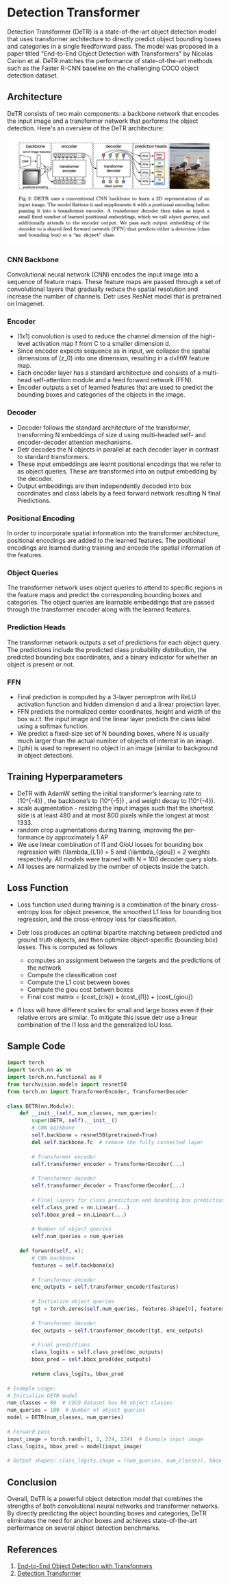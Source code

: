 


# Detection Transformer 

Detection Transformer (DeTR) is a state-of-the-art object detection model that uses transformer architecture to directly predict object bounding boxes and categories in a single feedforward pass. The model was proposed in a paper titled "End-to-End Object Detection with Transformers" by Nicolas Carion et al. DeTR matches the performance of state-of-the-art methods  such as the Faster R-CNN baseline on the challenging COCO object detection dataset. 

## Architecture 

DeTR consists of two main components: a backbone network that encodes the input image and a transformer network that performs the object detection. Here's an overview of the DeTR architecture:

![Detection Transformer Architecture](../../img/detr.png)

###  CNN Backbone 

Convolutional neural network (CNN) encodes the input image into a sequence of feature maps. These feature maps are passed through a set of convolutional layers that gradually reduce the spatial resolution and increase the number of channels. Detr uses ResNet model that is pretrained on Imagenet. 


### Encoder 

- \(1x1\) convolution is used to reduce the channel dimension of the high-level activation map f from C to a smaller dimension d.
- Since encoder expects sequence as in input, we collapse the spatial dimensions of \(z_0\) into one dimension, resulting in a d×HW feature map. 
- Each encoder layer has a standard architecture and consists of a multi-head self-attention module and a feed forward network (FFN). 
- Encoder outputs a set of learned features that are used to predict the bounding boxes and categories of the objects in the image.


### Decoder 

- Decoder follows the standard architecture of the transformer, transforming N embeddings of size d using multi-headed self- and encoder-decoder attention mechanisms.
- Detr decodes the N objects in parallel at each decoder layer in contrast to standard transformers. 
- These input embeddings are learnt positional encodings that we refer to as object queries. These are transformed into an output embedding by the decoder.
- Output embeddings are then independently decoded into box coordinates and class labels by a feed forward network resulting N final Predictions. 

### Positional Encoding 
In order to incorporate spatial information into the transformer architecture, positional encodings are added to the learned features. The positional encodings are learned during training and encode the spatial information of the features.

### Object Queries 

The transformer network uses object queries to attend to specific regions in the feature maps and predict the corresponding bounding boxes and categories. The object queries are learnable embeddings that are passed through the transformer encoder along with the learned features.


### Prediction Heads

The transformer network outputs a set of predictions for each object query. The predictions include the predicted class probability distribution, the predicted bounding box coordinates, and a binary indicator for whether an object is present or not.

### FFN 

- Final prediction is computed by a 3-layer perceptron with ReLU activation function and hidden dimension d and a linear projection layer. 
- FFN predicts the normalized center coordinates, height and width of the box w.r.t. the input image and the linear layer predicts the class label using a softmax function. 
- We predict a fixed-size set of N bounding boxes, where N is usually much larger than the actual number of objects of interest in an image. 
- \(\phi\) is used to represent no object in an image (similar to background in object detection). 

## Training Hyperparameters

- DeTR with AdamW setting the initial transformer’s learning rate to \(10^{-4}\) , the backbone’s to \(10^{-5}\) , and weight decay to \(10^{-4}\).
- scale augmentation - resizing the input images such that the shortest side is at least 480 and at most 800 pixels while the longest at most 1333. 
- random crop augmentations during training, improving the per- formance by approximately 1 AP
- We use linear combination of l1 and GIoU losses for bounding box regression with \(\lambda_{L1}\) = 5 and \(\lambda_{giou}\) = 2 weights respectively. All models were trained with N = 100 decoder query slots. 
- All losses are normalized by the number of objects inside the batch. 


## Loss Function 

- Loss function used during training is a combination of the binary cross-entropy loss for object presence, the smoothed L1 loss for bounding box regression, and the cross-entropy loss for classification. 
- Detr loss produces an optimal bipartite matching between predicted and ground truth objects, and then optimize object-specific (bounding box) losses. This is computed as follows

	- computes an assignment between the targets and the predictions of the network
	- Compute the classification cost
	- Compute the L1 cost between boxes
	- Compute the giou cost betwen boxes
	- Final cost matrix =  \(cost_{cls}\) + \(cost_{l1}\) + \(cost_{giou}\)


- l1 loss will have different scales for small and large boxes even if their relative errors are similar. To mitigate this issue detr use a linear combination of the l1 loss and the generalized IoU loss. 


## Sample Code

``` py 
import torch
import torch.nn as nn
import torch.nn.functional as F
from torchvision.models import resnet50
from torch.nn import TransformerEncoder, TransformerDecoder

class DETR(nn.Module):
    def __init__(self, num_classes, num_queries):
        super(DETR, self).__init__()
        # CNN backbone
        self.backbone = resnet50(pretrained=True)
        del self.backbone.fc  # remove the fully connected layer
        
        # Transformer encoder
        self.transformer_encoder = TransformerEncoder(...)
        
        # Transformer decoder
        self.transformer_decoder = TransformerDecoder(...)
        
        # Final layers for class prediction and bounding box prediction
        self.class_pred = nn.Linear(...)
        self.bbox_pred = nn.Linear(...)
        
        # Number of object queries
        self.num_queries = num_queries
        
    def forward(self, x):
        # CNN backbone
        features = self.backbone(x)
        
        # Transformer encoder
        enc_outputs = self.transformer_encoder(features)
        
        # Initialize object queries
        tgt = torch.zeros(self.num_queries, features.shape[0], features.shape[1])
        
        # Transformer decoder
        dec_outputs = self.transformer_decoder(tgt, enc_outputs)
        
        # Final predictions
        class_logits = self.class_pred(dec_outputs)
        bbox_pred = self.bbox_pred(dec_outputs)
        
        return class_logits, bbox_pred

# Example usage:
# Initialize DETR model
num_classes = 80  # COCO dataset has 80 object classes
num_queries = 100  # Number of object queries
model = DETR(num_classes, num_queries)

# Forward pass
input_image = torch.randn(1, 3, 224, 224)  # Example input image
class_logits, bbox_pred = model(input_image)

# Output shapes: class_logits.shape = (num_queries, num_classes), bbox_pred.shape = (num_queries, 4)

```
## Conclusion 

Overall, DeTR is a powerful object detection model that combines the strengths of both convolutional neural networks and transformer networks. By directly predicting the object bounding boxes and categories, DeTR eliminates the need for anchor boxes and achieves state-of-the-art performance on several object detection benchmarks.


## References

1. [End-to-End Object Detection with Transformers](https://arxiv.org/pdf/2005.12872.pdf)
2. [Detection Transformer](https://github.com/facebookresearch/detr)


